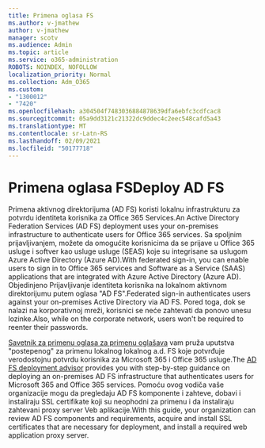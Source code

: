 ```yaml
---
title: Primena oglasa FS
ms.author: v-jmathew
author: v-jmathew
manager: scotv
ms.audience: Admin
ms.topic: article
ms.service: o365-administration
ROBOTS: NOINDEX, NOFOLLOW
localization_priority: Normal
ms.collection: Adm_O365
ms.custom:
- "1300012"
- "7420"
ms.openlocfilehash: a304504f7483036884878639dfa6ebfc3cdfcac8
ms.sourcegitcommit: 05a9dd3121c21322dc9ddec4c2eec548cafd5a43
ms.translationtype: MT
ms.contentlocale: sr-Latn-RS
ms.lasthandoff: 02/09/2021
ms.locfileid: "50177718"
---
```

# <a name="deploy-ad-fs"></a><span data-ttu-id="ff486-102">Primena oglasa FS</span><span class="sxs-lookup"><span data-stu-id="ff486-102">Deploy AD FS</span></span>

<span data-ttu-id="ff486-103">Primena aktivnog direktorijuma (AD FS) koristi lokalnu infrastrukturu za potvrdu identiteta korisnika za Office 365 Services.</span><span class="sxs-lookup"><span data-stu-id="ff486-103">An Active Directory Federation Services (AD FS) deployment uses your on-premises infrastructure to authenticate users for ‎Office 365 services.</span></span> <span data-ttu-id="ff486-104">Sa spoljnim prijavljivanjem, možete da omogućite korisnicima da se prijave u Office 365 usluge i softver kao usluge usluge (SEAS) koje su integrisane sa uslugom Azure Active Directory (Azure AD).</span><span class="sxs-lookup"><span data-stu-id="ff486-104">With federated sign-in, you can enable users to sign in to Office 365 services and Software as a Service (SAAS) applications that are integrated with Azure Active Directory (Azure AD).</span></span> <span data-ttu-id="ff486-105">Objedinjeno Prijavljivanje identiteta korisnika na lokalnom aktivnom direktorijumu putem oglasa "AD FS".</span><span class="sxs-lookup"><span data-stu-id="ff486-105">Federated sign-in authenticates users against your on-premises Active Directory via AD FS.</span></span> <span data-ttu-id="ff486-106">Pored toga, dok se nalazi na korporativnoj mreži, korisnici se neće zahtevati da ponovo unesu lozinke.</span><span class="sxs-lookup"><span data-stu-id="ff486-106">Also, while on the corporate network, users won't be required to reenter their passwords.</span></span>

<span data-ttu-id="ff486-107">[Savetnik za primenu oglasa za primenu oglašava](https://go.microsoft.com/fwlink/?linkid=2071178) vam pruža uputstva "postepenog" za primenu lokalnog lokalnog a.d. FS koje potvrđuje verodostojnu potvrdu korisnika za Microsoft 365 i Office 365 usluge.</span><span class="sxs-lookup"><span data-stu-id="ff486-107">The [AD FS deployment advisor](https://go.microsoft.com/fwlink/?linkid=2071178) provides you with step-by-step guidance on deploying an on-premises AD FS infrastructure that authenticates users for Microsoft 365 and Office 365 services.</span></span> <span data-ttu-id="ff486-108">Pomoću ovog vodiča vaše organizacije mogu da pregledaju AD FS komponente i zahteve, dobavi i instaliraju SSL certifikate koji su neophodni za primenu i da instaliraju zahtevani proxy server Veb aplikacije.</span><span class="sxs-lookup"><span data-stu-id="ff486-108">With this guide, your organization can review AD FS components and requirements, acquire and install SSL certificates that are necessary for deployment, and install a required web application proxy server.</span></span>

